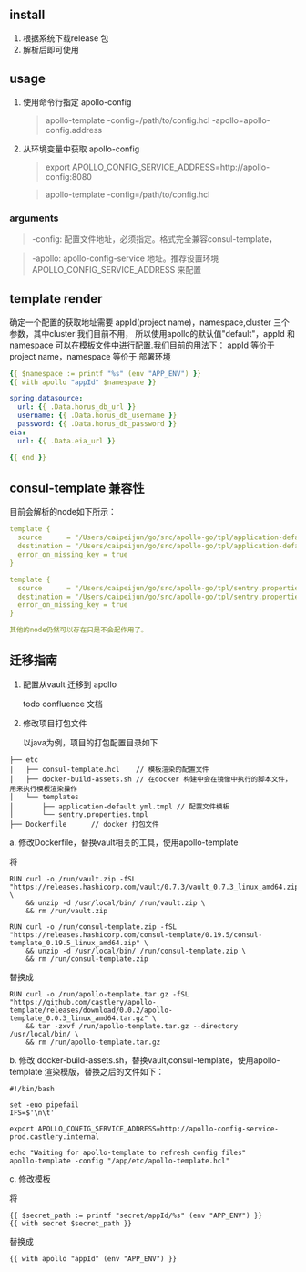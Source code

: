 ## install
1. 根据系统下载release 包
2. 解析后即可使用

## usage

1. 使用命令行指定 apollo-config
    > apollo-template -config=/path/to/config.hcl -apollo=apollo-config.address

2. 从环境变量中获取 apollo-config

    > export APOLLO_CONFIG_SERVICE_ADDRESS=http://apollo-config:8080 
                              
    > apollo-template -config=/path/to/config.hcl

### arguments

> -config: 配置文件地址，必须指定。格式完全兼容consul-template，

> -apollo: apollo-config-service 地址。推荐设置环境 APOLLO_CONFIG_SERVICE_ADDRESS 来配置 

## template render

确定一个配置的获取地址需要 appId(project name)，namespace,cluster 三个参数，其中cluster 我们目前不用，
所以使用apollo的默认值"default"，appId 和 namespace 可以在模板文件中进行配置.我们目前的用法下：
appId 等价于 project name，namespace 等价于 部署环境


```yaml
{{ $namespace := printf "%s" (env "APP_ENV") }}
{{ with apollo "appId" $namespace }}

spring.datasource:
  url: {{ .Data.horus_db_url }}
  username: {{ .Data.horus_db_username }}
  password: {{ .Data.horus_db_password }}
eia:
  url: {{ .Data.eia_url }}

{{ end }}
```

## consul-template 兼容性

目前会解析的node如下所示：

```yaml
template {
  source      = "/Users/caipeijun/go/src/apollo-go/tpl/application-default.yml.tmpl"
  destination = "/Users/caipeijun/go/src/apollo-go/tpl/application-default.yml"
  error_on_missing_key = true
}

template {
  source      = "/Users/caipeijun/go/src/apollo-go/tpl/sentry.properties.tmpl"
  destination = "/Users/caipeijun/go/src/apollo-go/tpl/sentry.properties"
  error_on_missing_key = true
}

其他的node仍然可以存在只是不会起作用了。

```

## 迁移指南

1. 配置从vault 迁移到 apollo

    todo confluence 文档

2. 修改项目打包文件

    以java为例，项目的打包配置目录如下
```
├── etc             
│   ├── consul-template.hcl    // 模板渲染的配置文件 
│   ├── docker-build-assets.sh // 在docker 构建中会在镜像中执行的脚本文件，用来执行模板渲染操作
│   └── templates
│       ├── application-default.yml.tmpl // 配置文件模板
│       └── sentry.properties.tmpl
├── Dockerfile      // docker 打包文件 
```    

a. 修改Dockerfile，替换vault相关的工具，使用apollo-template

将
```shell script
RUN curl -o /run/vault.zip -fSL "https://releases.hashicorp.com/vault/0.7.3/vault_0.7.3_linux_amd64.zip" \
    && unzip -d /usr/local/bin/ /run/vault.zip \
    && rm /run/vault.zip

RUN curl -o /run/consul-template.zip -fSL "https://releases.hashicorp.com/consul-template/0.19.5/consul-template_0.19.5_linux_amd64.zip" \
    && unzip -d /usr/local/bin/ /run/consul-template.zip \
    && rm /run/consul-template.zip
```
替换成
```shell script
RUN curl -o /run/apollo-template.tar.gz -fSL "https://github.com/castlery/apollo-template/releases/download/0.0.2/apollo-template_0.0.3_linux_amd64.tar.gz" \
    && tar -zxvf /run/apollo-template.tar.gz --directory /usr/local/bin/ \
    && rm /run/apollo-template.tar.gz
```

b. 修改 docker-build-assets.sh，替换vault,consul-template，使用apollo-template 渲染模版，替换之后的文件如下：

```shell script
#!/bin/bash

set -euo pipefail
IFS=$'\n\t'

export APOLLO_CONFIG_SERVICE_ADDRESS=http://apollo-config-service-prod.castlery.internal

echo "Waiting for apollo-template to refresh config files"
apollo-template -config "/app/etc/apollo-template.hcl"

```

c. 修改模板

将
```golang
{{ $secret_path := printf "secret/appId/%s" (env "APP_ENV") }}
{{ with secret $secret_path }}
```
替换成
```golang
{{ with apollo "appId" (env "APP_ENV") }}
```
